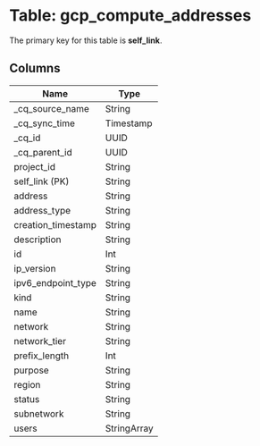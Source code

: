 # Table: gcp_compute_addresses



The primary key for this table is **self_link**.



## Columns
| Name          | Type          |
| ------------- | ------------- |
|_cq_source_name|String|
|_cq_sync_time|Timestamp|
|_cq_id|UUID|
|_cq_parent_id|UUID|
|project_id|String|
|self_link (PK)|String|
|address|String|
|address_type|String|
|creation_timestamp|String|
|description|String|
|id|Int|
|ip_version|String|
|ipv6_endpoint_type|String|
|kind|String|
|name|String|
|network|String|
|network_tier|String|
|prefix_length|Int|
|purpose|String|
|region|String|
|status|String|
|subnetwork|String|
|users|StringArray|